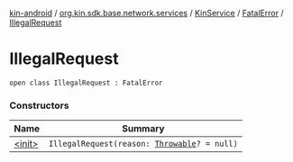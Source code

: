 [kin-android](../../../../index.md) / [org.kin.sdk.base.network.services](../../../index.md) / [KinService](../../index.md) / [FatalError](../index.md) / [IllegalRequest](./index.md)

# IllegalRequest

`open class IllegalRequest : FatalError`

### Constructors

| Name | Summary |
|---|---|
| [&lt;init&gt;](-init-.md) | `IllegalRequest(reason: `[`Throwable`](https://kotlinlang.org/api/latest/jvm/stdlib/kotlin/-throwable/index.html)`? = null)` |
